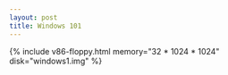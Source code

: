 ```yaml
---
layout: post
title: Windows 101
---
```

{% include v86-floppy.html memory="32 * 1024 * 1024" disk="windows1.img" %}